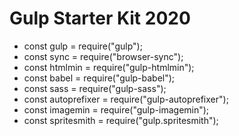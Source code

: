 # Gulp Starter Kit 2020

- const gulp = require("gulp");
- const sync = require("browser-sync");
- const htmlmin = require("gulp-htmlmin");
- const babel = require("gulp-babel");
- const sass = require("gulp-sass");
- const autoprefixer = require("gulp-autoprefixer");
- const imagemin = require("gulp-imagemin");
- const spritesmith = require("gulp.spritesmith");
